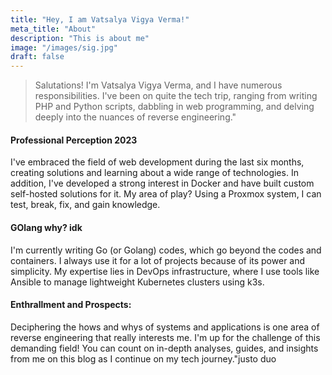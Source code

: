 ```yaml
---
title: "Hey, I am Vatsalya Vigya Verma!"
meta_title: "About"
description: "This is about me"
image: "/images/sig.jpg"
draft: false
---
```


> Salutations! I'm Vatsalya Vigya Verma, and I have numerous responsibilities. I've been on quite the tech trip, ranging from writing PHP and Python scripts, dabbling in web programming, and delving deeply into the nuances of reverse engineering."

<Tab name="What Professional?">

#### Professional Perception 2023

I've embraced the field of web development during the last six months, creating solutions and learning about a wide range of technologies. In addition, I've developed a strong interest in Docker and have built custom self-hosted solutions for it. My area of play? Using a Proxmox system, I can test, break, fix, and gain knowledge.
</Tab>

<Tab name="The interests">

#### GOlang why? idk

I'm currently writing Go (or Golang) codes, which go beyond the codes and containers. I always use it for a lot of projects because of its power and simplicity. My expertise lies in DevOps infrastructure, where I use tools like Ansible to manage lightweight Kubernetes clusters using k3s.
</Tab>

<Tab name="Prospects">

#### Enthrallment and Prospects:

Deciphering the hows and whys of systems and applications is one area of reverse engineering that really interests me. I'm up for the challenge of this demanding field! You can count on in-depth analyses, guides, and insights from me on this blog as I continue on my tech journey."justo duo
</Tab>
